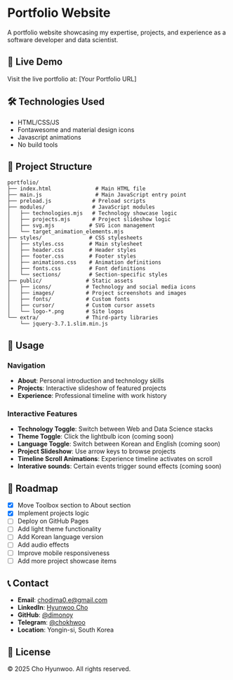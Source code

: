 # Portfolio Website

A portfolio website showcasing my expertise, projects, and experience as a software developer and data scientist.

## 🚀 Live Demo

Visit the live portfolio at: [Your Portfolio URL]

## 🛠️ Technologies Used

- HTML/CSS/JS
- Fontawesome and material design icons
- Javascript animations
- No build tools

## 📁 Project Structure

```
portfolio/
├── index.html              # Main HTML file
├── main.js                 # Main JavaScript entry point
├── preload.js             # Preload scripts
├── modules/               # JavaScript modules
│   ├── technologies.mjs   # Technology showcase logic
│   ├── projects.mjs       # Project slideshow logic
│   ├── svg.mjs           # SVG icon management
│   └── target_animation_elements.mjs
├── styles/               # CSS stylesheets
│   ├── styles.css        # Main stylesheet
│   ├── header.css        # Header styles
│   ├── footer.css        # Footer styles
│   ├── animations.css    # Animation definitions
│   ├── fonts.css         # Font definitions
│   └── sections/         # Section-specific styles
├── public/              # Static assets
│   ├── icons/           # Technology and social media icons
│   ├── images/          # Project screenshots and images
│   ├── fonts/           # Custom fonts
│   ├── cursor/          # Custom cursor assets
│   └── logo-*.png       # Site logos
└── extra/               # Third-party libraries
    └── jquery-3.7.1.slim.min.js
```

## 🎯 Usage

### Navigation
- **About**: Personal introduction and technology skills
- **Projects**: Interactive slideshow of featured projects
- **Experience**: Professional timeline with work history

### Interactive Features
- **Technology Toggle**: Switch between Web and Data Science stacks
- **Theme Toggle**: Click the lightbulb icon (coming soon)
- **Language Toggle**: Switch between Korean and English (coming soon)
- **Project Slideshow**: Use arrow keys to browse projects
- **Timeline Scroll Animations**: Experience timeline activates on scroll
- **Interative sounds**: Certain events trigger sound effects (coming soon)

## 🔮 Roadmap

- [x] Move Toolbox section to About section
- [x] Implement projects logic
- [ ] Deploy on GitHub Pages
- [ ] Add light theme functionality
- [ ] Add Korean language version
- [ ] Add audio effects
- [ ] Improve mobile responsiveness
- [ ] Add more project showcase items

## 📞 Contact

- **Email**: [chodima0.e@gmail.com](mailto:chodima0.e@gmail.com)
- **LinkedIn**: [Hyunwoo Cho](https://www.linkedin.com/in/hyunwoo-cho-b243b02bb/)
- **GitHub**: [@dimonoy](https://github.com/dimonoy)
- **Telegram**: [@chokhwoo](https://t.me/chokhwoo)
- **Location**: Yongin-si, South Korea

## 📄 License

© 2025 Cho Hyunwoo. All rights reserved.
